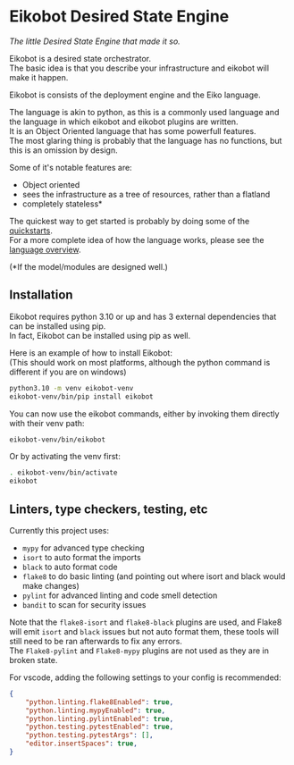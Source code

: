 # Eikobot Desired State Engine

*The little Desired State Engine that made it so.*  

Eikobot is a desired state orchestrator.  
The basic idea is that you describe your infrastructure and eikobot
will make it happen.  

Eikobot is consists of the deployment engine and the Eiko language.  

The language is akin to python, as this is a commonly used language
and the language in which eikobot and eikobot plugins are written.  
It is an Object Oriented language that has some powerfull features.  
The most glaring thing is probably that the language has no functions,
but this is an omission by design.  

Some of it's notable features are:  

- Object oriented
- sees the infrastructure as a tree of resources, rather than a flatland
- completely stateless*

The quickest way to get started is probably by doing some of the [quickstarts](docs/quickstart.md).  
For a more complete idea of how the language works,
please see the [language overview](docs/language_overview.md).  

(*If the model/modules are designed well.)  

## Installation

Eikobot requires python 3.10 or up and has 3 external dependencies that can be installed using pip.  
In fact, Eikobot can be installed using pip as well.  

Here is an example of how to install Eikobot:  
(This should work on most platforms, although the python command is different if you are on windows)

```bash
python3.10 -m venv eikobot-venv
eikobot-venv/bin/pip install eikobot
```

You can now use the eikobot commands,
either by invoking them directly with their venv path:

```bash
eikobot-venv/bin/eikobot
```

Or by activating the venv first:

```bash
. eikobot-venv/bin/activate
eikobot
```

## Linters, type checkers, testing, etc

Currently this project uses:

- `mypy` for advanced type checking
- `isort` to auto format the imports
- `black` to auto format code
- `flake8` to do basic linting (and pointing out where isort and black would make changes)
- `pylint` for advanced linting and code smell detection
- `bandit` to scan for security issues

Note that the `flake8-isort` and `flake8-black` plugins are used,
and Flake8 will emit `isort` and `black` issues but not auto format them,
these tools will still need to be ran afterwards to fix any errors.  
The `Flake8-pylint` and `Flake8-mypy` plugins are not used as they are in broken state.  

For vscode, adding the following settings to your config is recommended:

```json
{
    "python.linting.flake8Enabled": true,
    "python.linting.mypyEnabled": true,
    "python.linting.pylintEnabled": true,
    "python.testing.pytestEnabled": true,
    "python.testing.pytestArgs": [],
    "editor.insertSpaces": true,
}
```
